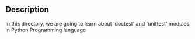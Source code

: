 ## Description
In this directory, we are going to learn about 'doctest' and 'unittest' modules in Python Programming language
